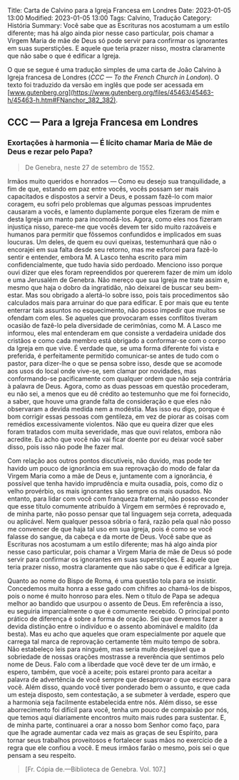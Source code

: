 Title: Carta de Calvino para a Igreja Francesa em Londres
Date: 2023-01-05 13:00
Modified: 2023-01-05 13:00
Tags: Calvino, Tradução
Category: História
Summary: Você sabe que as Escrituras nos acostumam a um estilo diferente; mas há algo ainda pior nesse caso particular, pois chamar a Virgem Maria de mãe de Deus só pode servir para confirmar os ignorantes em suas superstições. E aquele que teria prazer nisso, mostra claramente que não sabe o que é edificar a Igreja.


O que se segue é uma tradução simples de uma carta de João Calvino à Igreja francesa de Londres (*CCC — To the French Church in London*). O texto foi traduzido da versão em inglês que pode ser acessada em [www.gutenberg.org](https://www.gutenberg.org/files/45463/45463-h/45463-h.htm#FNanchor_382_382).
## CCC — Para a Igreja Francesa em Londres

### Exortações à harmonia — É lícito chamar Maria de Mãe de Deus e rezar pelo Papa? 

> De Genebra, neste 27 de setembro de 1552. 

Irmãos muito queridos e honrados — Como eu desejo sua tranquilidade, a fim de que, estando em paz entre vocês, vocês possam ser mais capacitados e dispostos a servir a Deus, e possam fazê-lo com maior coragem, eu sofri pelo problemas que algumas pessoas imprudentes causaram a vocês, e lamento duplamente porque eles fizeram de mim e desta Igreja um manto para incomodá-los. Agora, como eles nos fizeram injustiça nisso, parece-me que vocês devem ter sido muito razoáveis e humanos para permitir que fôssemos confundidos e implicados em suas loucuras. Um deles, de quem eu ouvi queixas, testemunhará que não o encorajei em sua falta desde seu retorno, mas me esforcei para fazê-lo sentir e entender, embora M. A Lasco tenha escrito para mim confidencialmente, que tudo havia sido perdoado. Menciono isso porque ouvi dizer que eles foram repreendidos por quererem fazer de mim um ídolo e uma Jerusalém de Genebra. Não mereço que sua Igreja me trate assim e, mesmo que haja o dobro da ingratidão, não deixarei de buscar seu bem-estar. Mas sou obrigado a alertá-lo sobre isso, pois tais procedimentos são calculados mais para arruinar do que para edificar. E por mais que eu tente enterrar tais assuntos no esquecimento, não posso impedir que muitos se ofendam com eles. Se aqueles que provocaram esses conflitos tiveram ocasião de fazê-lo pela diversidade de cerimônias, como M. A Lasco me informou, eles mal entenderam em que consiste a verdadeira unidade dos cristãos e como cada membro está obrigado a conformar-se com o corpo da Igreja em que vive. É verdade que, se uma forma diferente foi vista e preferida, é perfeitamente permitido comunicar-se antes de tudo com o pastor, para dizer-lhe o que se pensa sobre isso, desde que se acomode aos usos do local onde vive-se, sem clamar por novidades, mas conformando-se pacificamente com qualquer ordem que não seja contrária à palavra de Deus. Agora, como as duas pessoas em questão procederam, eu não sei, a menos que eu dê crédito ao testemunho que me foi fornecido, a saber, que houve uma grande falta de consideração e que eles não observaram a devida medida nem a modéstia. Mas isso eu digo, porque é bom corrigir essas pessoas com gentileza, em vez de piorar as coisas com remédios excessivamente violentos. Não que eu queira dizer que eles foram tratados com muita severidade, mas que ouvi relatos, embora não acredite. Eu acho que você não vai ficar doente por eu deixar você saber disso, pois isso não pode lhe fazer mal.

Com relação aos outros pontos discutíveis, não duvido, mas pode ter havido um pouco de ignorância em sua reprovação do modo de falar da Virgem Maria como a mãe de Deus e, juntamente com a ignorância, é possível que tenha havido imprudência e muita ousadia, pois, como diz o velho provérbio, os mais ignorantes são sempre os mais ousados. No entanto, para lidar com você com franqueza fraternal, não posso esconder que esse título comumente atribuído à Virgem em sermões é reprovado e, de minha parte, não posso pensar que tal linguagem seja correta, adequada ou aplicável. Nem qualquer pessoa sóbria o fará, razão pela qual não posso me convencer de que haja tal uso em sua igreja, pois é como se você falasse do sangue, da cabeça e da morte de Deus. Você sabe que as Escrituras nos acostumam a um estilo diferente; mas há algo ainda pior nesse caso particular, pois chamar a Virgem Maria de mãe de Deus só pode servir para confirmar os ignorantes em suas superstições. E aquele que teria prazer nisso, mostra claramente que não sabe o que é edificar a Igreja.

Quanto ao nome do Bispo de Roma, é uma questão tola para se insistir. Concedemos muita honra a esse gado com chifres ao chamá-los de bispos, pois o nome é muito honroso para eles. Nem o título de Papa se adequa melhor ao bandido que usurpou o assento de Deus. Em referência a isso, eu seguiria imparcialmente o que é comumente recebido. O principal ponto prático de diferença é sobre a forma de oração. Sei que devemos fazer a devida distinção entre o indivíduo e o assento abominável e maldito (da besta). Mas eu acho que aqueles que oram especialmente por aquele que carrega tal marca de reprovação certamente têm muito tempo de sobra. Não estabeleço leis para ninguém, mas seria muito desejável que a sobriedade de nossas orações mostrasse a reverência que sentimos pelo nome de Deus. Falo com a liberdade que você deve ter de um irmão, e espero, também, que você a aceite; pois estarei pronto para aceitar a palavra de advertência de você sempre que desaprovar o que escrevo para você. Além disso, quando você tiver ponderado bem o assunto, e que cada um esteja disposto, sem contestação, a se submeter à verdade, espero que a harmonia seja facilmente estabelecida entre nós. Além disso, se esse aborrecimento foi difícil para você, tenha um pouco de compaixão por nós, que temos aqui diariamente encontros muito mais rudes para sustentar. E, de minha parte, continuarei a orar a nosso bom Senhor como faço, para que lhe agrade aumentar cada vez mais as graças de seu Espírito, para tornar seus trabalhos proveitosos e fortalecer suas mãos no exercício de a regra que ele confiou a você. E meus irmãos farão o mesmo, pois sei o que pensam a seu respeito.

>  [Fr. Cópia de.—Biblioteca de Genebra. Vol. 107.]